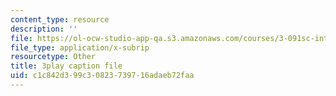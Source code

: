 ```yaml
---
content_type: resource
description: ''
file: https://ol-ocw-studio-app-qa.s3.amazonaws.com/courses/3-091sc-introduction-to-solid-state-chemistry-fall-2010/c1c842d399c30823739716adaeb72faa_giPLtjL0Mnc.srt
file_type: application/x-subrip
resourcetype: Other
title: 3play caption file
uid: c1c842d3-99c3-0823-7397-16adaeb72faa
---
```


